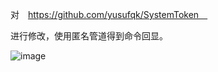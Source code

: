 
对　https://github.com/yusufqk/SystemToken　

进行修改，使用匿名管道得到命令回显。

![image](https://github.com/lengjibo/RedTeamTools/blob/master/windows/getsystem/00.png)
